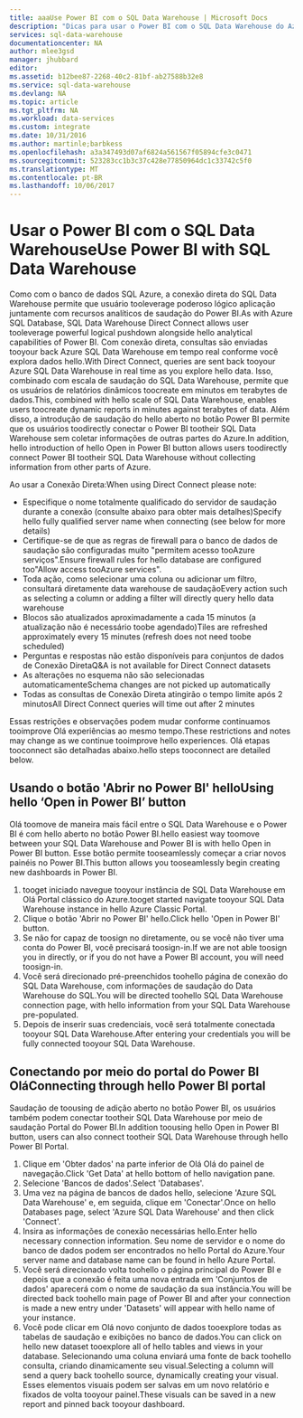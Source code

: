 ```yaml
---
title: aaaUse Power BI com o SQL Data Warehouse | Microsoft Docs
description: "Dicas para usar o Power BI com o SQL Data Warehouse do Azure para desenvolvimento de soluções."
services: sql-data-warehouse
documentationcenter: NA
author: mlee3gsd
manager: jhubbard
editor: 
ms.assetid: b12bee87-2268-40c2-81bf-ab27588b32e8
ms.service: sql-data-warehouse
ms.devlang: NA
ms.topic: article
ms.tgt_pltfrm: NA
ms.workload: data-services
ms.custom: integrate
ms.date: 10/31/2016
ms.author: martinle;barbkess
ms.openlocfilehash: a3a347493d07af6824a561567f05894cfe3c0471
ms.sourcegitcommit: 523283cc1b3c37c428e77850964dc1c33742c5f0
ms.translationtype: MT
ms.contentlocale: pt-BR
ms.lasthandoff: 10/06/2017
---
```

# <a name="use-power-bi-with-sql-data-warehouse"></a><span data-ttu-id="51ead-103">Usar o Power BI com o SQL Data Warehouse</span><span class="sxs-lookup"><span data-stu-id="51ead-103">Use Power BI with SQL Data Warehouse</span></span>
<span data-ttu-id="51ead-104">Como com o banco de dados SQL Azure, a conexão direta do SQL Data Warehouse permite que usuário tooleverage poderoso lógico aplicação juntamente com recursos analíticos de saudação do Power BI.</span><span class="sxs-lookup"><span data-stu-id="51ead-104">As with Azure SQL Database, SQL Data Warehouse Direct Connect allows user tooleverage powerful logical pushdown alongside hello analytical capabilities of Power BI.</span></span>  <span data-ttu-id="51ead-105">Com conexão direta, consultas são enviadas tooyour back Azure SQL Data Warehouse em tempo real conforme você explora dados hello.</span><span class="sxs-lookup"><span data-stu-id="51ead-105">With Direct Connect, queries are sent back tooyour Azure SQL Data Warehouse in real time as you explore hello data.</span></span>  <span data-ttu-id="51ead-106">Isso, combinado com escala de saudação do SQL Data Warehouse, permite que os usuários de relatórios dinâmicos toocreate em minutos em terabytes de dados.</span><span class="sxs-lookup"><span data-stu-id="51ead-106">This, combined with hello scale of SQL Data Warehouse, enables users toocreate dynamic reports in minutes against terabytes of data.</span></span>  <span data-ttu-id="51ead-107">Além disso, a introdução de saudação do hello aberto no botão Power BI permite que os usuários toodirectly conectar o Power BI tootheir SQL Data Warehouse sem coletar informações de outras partes do Azure.</span><span class="sxs-lookup"><span data-stu-id="51ead-107">In addition, hello introduction of hello Open in Power BI button allows users toodirectly connect Power BI tootheir SQL Data Warehouse without collecting information from other parts of Azure.</span></span>

<span data-ttu-id="51ead-108">Ao usar a Conexão Direta:</span><span class="sxs-lookup"><span data-stu-id="51ead-108">When using Direct Connect please note:</span></span>

* <span data-ttu-id="51ead-109">Especifique o nome totalmente qualificado do servidor de saudação durante a conexão (consulte abaixo para obter mais detalhes)</span><span class="sxs-lookup"><span data-stu-id="51ead-109">Specify hello fully qualified server name when connecting (see below for more details)</span></span>
* <span data-ttu-id="51ead-110">Certifique-se de que as regras de firewall para o banco de dados de saudação são configuradas muito "permitem acesso tooAzure serviços".</span><span class="sxs-lookup"><span data-stu-id="51ead-110">Ensure firewall rules for hello database are configured too"Allow access tooAzure services".</span></span>
* <span data-ttu-id="51ead-111">Toda ação, como selecionar uma coluna ou adicionar um filtro, consultará diretamente data warehouse de saudação</span><span class="sxs-lookup"><span data-stu-id="51ead-111">Every action such as selecting a column or adding a filter will  directly query hello data warehouse</span></span>
* <span data-ttu-id="51ead-112">Blocos são atualizados aproximadamente a cada 15 minutos (a atualização não é necessário toobe agendado)</span><span class="sxs-lookup"><span data-stu-id="51ead-112">Tiles are refreshed approximately every 15 minutes (refresh does not need toobe scheduled)</span></span>
* <span data-ttu-id="51ead-113">Perguntas e respostas não estão disponíveis para conjuntos de dados de Conexão Direta</span><span class="sxs-lookup"><span data-stu-id="51ead-113">Q&A is not available for Direct Connect datasets</span></span>
* <span data-ttu-id="51ead-114">As alterações no esquema não são selecionadas automaticamente</span><span class="sxs-lookup"><span data-stu-id="51ead-114">Schema changes are not picked up automatically</span></span>
* <span data-ttu-id="51ead-115">Todas as consultas de Conexão Direta atingirão o tempo limite após 2 minutos</span><span class="sxs-lookup"><span data-stu-id="51ead-115">All Direct Connect queries will time out after 2 minutes</span></span>

<span data-ttu-id="51ead-116">Essas restrições e observações podem mudar conforme continuamos tooimprove Olá experiências ao mesmo tempo.</span><span class="sxs-lookup"><span data-stu-id="51ead-116">These restrictions and notes may change as we continue tooimprove hello experiences.</span></span> <span data-ttu-id="51ead-117">Olá etapas tooconnect são detalhadas abaixo.</span><span class="sxs-lookup"><span data-stu-id="51ead-117">hello steps tooconnect are detailed below.</span></span>  

## <a name="using-hello-open-in-power-bi-button"></a><span data-ttu-id="51ead-118">Usando o botão 'Abrir no Power BI' hello</span><span class="sxs-lookup"><span data-stu-id="51ead-118">Using hello ‘Open in Power BI’ button</span></span>
<span data-ttu-id="51ead-119">Olá toomove de maneira mais fácil entre o SQL Data Warehouse e o Power BI é com hello aberto no botão Power BI.</span><span class="sxs-lookup"><span data-stu-id="51ead-119">hello easiest way toomove between your SQL Data Warehouse and Power BI is with hello Open in Power BI button.</span></span> <span data-ttu-id="51ead-120">Esse botão permite tooseamlessly começar a criar novos painéis no Power BI.</span><span class="sxs-lookup"><span data-stu-id="51ead-120">This button allows you tooseamlessly begin creating new dashboards in Power BI.</span></span>  

1. <span data-ttu-id="51ead-121">tooget iniciado navegue tooyour instância de SQL Data Warehouse em Olá Portal clássico do Azure.</span><span class="sxs-lookup"><span data-stu-id="51ead-121">tooget started navigate tooyour SQL Data Warehouse instance in hello Azure Classic Portal.</span></span>
2. <span data-ttu-id="51ead-122">Clique o botão 'Abrir no Power BI' hello.</span><span class="sxs-lookup"><span data-stu-id="51ead-122">Click hello 'Open in Power BI' button.</span></span>
3. <span data-ttu-id="51ead-123">Se não for capaz de toosign no diretamente, ou se você não tiver uma conta do Power BI, você precisará toosign-in.</span><span class="sxs-lookup"><span data-stu-id="51ead-123">If we are not able toosign you in directly, or if you do not have a Power BI account, you will need toosign-in.</span></span>  
4. <span data-ttu-id="51ead-124">Você será direcionado pré-preenchidos toohello página de conexão do SQL Data Warehouse, com informações de saudação do Data Warehouse do SQL.</span><span class="sxs-lookup"><span data-stu-id="51ead-124">You will be directed toohello SQL Data Warehouse connection page, with hello information from your SQL Data Warehouse pre-populated.</span></span>
5. <span data-ttu-id="51ead-125">Depois de inserir suas credenciais, você será totalmente conectada tooyour SQL Data Warehouse.</span><span class="sxs-lookup"><span data-stu-id="51ead-125">After entering your credentials you will be fully connected tooyour SQL Data Warehouse.</span></span>

## <a name="connecting-through-hello-power-bi-portal"></a><span data-ttu-id="51ead-126">Conectando por meio do portal do Power BI Olá</span><span class="sxs-lookup"><span data-stu-id="51ead-126">Connecting through hello Power BI portal</span></span>
<span data-ttu-id="51ead-127">Saudação de toousing de adição aberto no botão Power BI, os usuários também podem conectar tootheir SQL Data Warehouse por meio de saudação Portal do Power BI.</span><span class="sxs-lookup"><span data-stu-id="51ead-127">In addition toousing hello Open in Power BI button, users can also connect tootheir SQL Data Warehouse through hello Power BI Portal.</span></span>

1. <span data-ttu-id="51ead-128">Clique em 'Obter dados' na parte inferior de Olá Olá do painel de navegação.</span><span class="sxs-lookup"><span data-stu-id="51ead-128">Click 'Get Data' at hello bottom of hello navigation pane.</span></span>
2. <span data-ttu-id="51ead-129">Selecione 'Bancos de dados'.</span><span class="sxs-lookup"><span data-stu-id="51ead-129">Select 'Databases'.</span></span>
3. <span data-ttu-id="51ead-130">Uma vez na página de bancos de dados hello, selecione 'Azure SQL Data Warehouse' e, em seguida, clique em 'Conectar'.</span><span class="sxs-lookup"><span data-stu-id="51ead-130">Once on hello Databases page, select 'Azure SQL Data Warehouse' and then click 'Connect'.</span></span>
4. <span data-ttu-id="51ead-131">Insira as informações de conexão necessárias hello.</span><span class="sxs-lookup"><span data-stu-id="51ead-131">Enter hello necessary connection information.</span></span>  <span data-ttu-id="51ead-132">Seu nome de servidor e o nome do banco de dados podem ser encontrados no hello Portal do Azure.</span><span class="sxs-lookup"><span data-stu-id="51ead-132">Your server name and database name can be found in hello Azure Portal.</span></span>
5. <span data-ttu-id="51ead-133">Você será direcionado volta toohello o página principal do Power BI e depois que a conexão é feita uma nova entrada em 'Conjuntos de dados' aparecerá com o nome de saudação da sua instância.</span><span class="sxs-lookup"><span data-stu-id="51ead-133">You will be directed back toohello main page of Power BI and after your connection is made a new entry under 'Datasets' will appear with hello name of your instance.</span></span>  
6. <span data-ttu-id="51ead-134">Você pode clicar em Olá novo conjunto de dados tooexplore todas as tabelas de saudação e exibições no banco de dados.</span><span class="sxs-lookup"><span data-stu-id="51ead-134">You can click on hello new dataset tooexplore all of hello tables and views in your database.</span></span> <span data-ttu-id="51ead-135">Selecionando uma coluna enviará uma fonte de back toohello consulta, criando dinamicamente seu visual.</span><span class="sxs-lookup"><span data-stu-id="51ead-135">Selecting a column will send a query back toohello source, dynamically creating your visual.</span></span> <span data-ttu-id="51ead-136">Esses elementos visuais podem ser salvas em um novo relatório e fixados de volta tooyour painel.</span><span class="sxs-lookup"><span data-stu-id="51ead-136">These visuals can be saved in a new report and pinned back tooyour dashboard.</span></span>

<!--Image references-->

<!--Article references-->
[SQL Data Warehouse development overview]:  ./sql-data-warehouse-overview-develop/
[SQL Data Warehouse integration overview]:  ./sql-data-warehouse-overview-integration/

<!--MSDN references-->

<!--Other Web references-->
